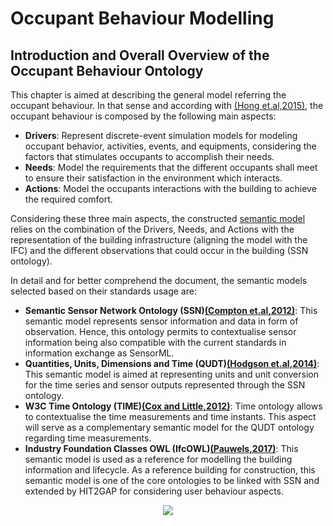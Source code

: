 # Occupant Behaviour Modelling

## Introduction and Overall Overview of the Occupant Behaviour Ontology

This chapter is aimed at describing the general model referring the occupant behaviour. In that sense and according with [(Hong et.al,2015)][@Honng2015], the occupant behaviour is composed by the following main aspects:

- **Drivers**: Represent discrete-event simulation models for modeling occupant behavior, activities, events, and equipments, considering the factors that stimulates occupants to accomplish their needs.
- **Needs**: Model the requirements that the different occupants shall meet to ensure their satisfaction in the environment which interacts.
- **Actions**: Model the occupants interactions with the building to achieve the required comfort.

Considering these three main aspects, the constructed [semantic model](https://cdn.rawgit.com/HIT2GAP-EU-PROJECT/HIT2GAPOnt/4be8ec17/owlSpecificationDoc/index-en.html) relies on the combination of the Drivers, Needs, and Actions with the representation of the building infrastructure (aligning the model with the IFC) and the different observations that could occur in the building (SSN ontology).

In detail and for better comprehend the document, the semantic models selected based on their standards usage are: 

- **Semantic Sensor Network Ontology (SSN)[(Compton et.al,2012)][@Compton2012]**: This semantic model represents sensor information and data in form of observation. Hence, this ontology permits to contextualise sensor information being also compatible with the current standards in information exchange as SensorML.
- **Quantities, Units, Dimensions and Time (QUDT)[(Hodgson et.al,2014)][@Hodgson2014]**: This semantic model is aimed at representing units and unit conversion for the time series and sensor outputs represented through the SSN ontology.
- **W3C Time Ontology (TIME)[(Cox and Little,2012)][@Cox2017]**: Time ontology allows to contextualise the time measurements and time instants. This aspect will serve as a complementary semantic model for the QUDT ontology regarding time measurements.
- **Industry Foundation Classes OWL (IfcOWL)[(Pauwels,2017)][@Pauwels2017]**: This semantic model is used as a reference for modelling the building information and lifecycle. As a reference building for construction, this semantic model is one of the core ontologies to be linked with SSN and extended by HIT2GAP for considering user behaviour aspects.

<div style="text-align:center">
<img src="http://www.plantuml.com/plantuml/png/AqXCpavCJrLGyl0CCN9t352gvghbuYg0YNgwEQE910VxAIcW2WM6keIWYuLu-hf2nQ0cA-ZgAW0r8tE1fdC1XNHrGIP0M21z0000"/>
</div>



[@Honng2015]: http://doi.org/10.1016/j.buildenv.2015.08.006 "Hong, T., D’Oca, S., Taylor-Lange, S. C., Turner, W. J. N., Chen, Y., & Corgnati, S. P. (2015). An ontology to represent energy-related occupant behavior in buildings. Part II: Implementation of the DNAS framework using an XML schema. Building and Environment, 94(P1), 196–205."

[@Compton2012]: http://doi.org/10.1016/j.websem.2012.05.003 "Compton, M., Barnaghi, P., Bermudez, L., García-Castro, R., Corcho, O., Cox, S., … Taylor, K. (2012). The SSN ontology of the W3C semantic sensor network incubator group. Web Semantics: Science, Services and Agents on the World Wide Web, 17, 25–32." 

[@Hodgson2014]: http://qudt.org/ "Hodgson, R., Keller, P. J., Hodges, J., & Spivak, J. (2014). QUDT - Quantities, Units, Dimensions and Data Types Ontologies." 

[@Cox2017]: https://www.w3.org/TR/owl-time/ "Cox, S., Little, Chris. (2017). Time Ontology in OWL- W3C Working Draft 02 February 2017."

[@Pauwels2017]: http://openbimstandards.org/standards/ifcowl/ "Pauwels, P. IfcOWL Web Page"

